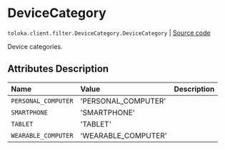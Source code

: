 # DeviceCategory
`toloka.client.filter.DeviceCategory.DeviceCategory` | [Source code](https://github.com/Toloka/toloka-kit/blob/v1.2.0/src/client/filter.py#L516)

Device categories.

## Attributes Description

| Name | Value | Description |
| :------| :-----------| :----------| 
`PERSONAL_COMPUTER`|'PERSONAL_COMPUTER'|
`SMARTPHONE`|'SMARTPHONE'|
`TABLET`|'TABLET'|
`WEARABLE_COMPUTER`|'WEARABLE_COMPUTER'|
